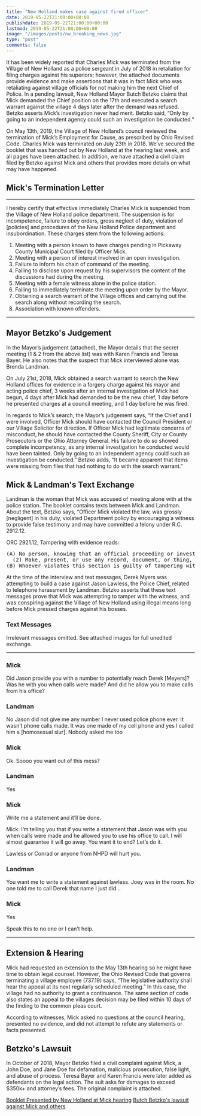 ```yaml
---
title: "New Holland makes case against fired officer"
date: 2019-05-22T21:00:00+00:00
publishdate: 2019-05-22T21:00:00+00:00
lastmod: 2019-05-22T21:00:00+00:00
image: "/images/posts/nw_breaking_news.jpg"
type: "post"
comments: false
---
```

It has been widely reported that Charles Mick was terminated from the Village of New Holland as a police sergeant in July of 2018 in retaliation for filing charges against his superiors; however, the attached documents provide evidence and make assertions that it was in fact Mick who was retaliating against village officials for not making him the next Chief of Police. In a pending lawsuit, New Holland Mayor Butch Betzko claims that Mick demanded the Chief position on the 17th and executed a search warrant against the village 4 days later after the demand was refused. Betzko asserts Mick’s investigation never had merit. Betzko said, “Only by going to an independent agency could such an investigation be conducted.”

On May 13th, 2019, the Village of New Holland’s council reviewed the termination of Mick’s Employment for Cause, as prescribed by Ohio Revised Code. Charles Mick was terminated on July 23th in 2018. We’ve secured the booklet that was handed out by New Holland at the hearing last week, and all pages have been attached. In addition, we have attached a civil claim filed by Betzko against Mick and others that provides more details on what may have happened.


## Mick's Termination Letter

----

I hereby certify that effective immediately Charles Mick is suspended from the Village of New Holland police department. The suspension is for incompetence, failure to obey orders, gross neglect of duty, violation of [policies] and procedures of the New Holland Police department and insubordination. These charges stem from the following actions:
1. Meeting with a person known to have charges pending in Pickaway County Municipal Court filed by Officer Mick.
1. Meeting with a person of interest involved in an open investigation.
1. Failure to inform his chain of command of the meeting.
1. Failing to disclose upon request by his supervisors the content of the discussions had during the meeting.
1. Meeting with a female witness alone in the police station.
1. Failing to immediately terminate the meeting upon order by the Mayor.
1. Obtaining a search warrant of the Village offices and carrying out the search along without recording the search.
1. Association with known offenders.

----

## Mayor Betzko's Judgement

In the Mayor’s judgement (attached), the Mayor details that the secret meeting (1 & 2 from the above list) was with Karen Francis and Teresa Bayer. He also notes that the suspect that Mick interviewed alone was Brenda Landman.

On July 21st, 2018, Mick obtained a search warrant to search the New Holland offices for evidence in a forgery charge against his mayor and acting police chief, 3 weeks after an internal investigation of Mick had begun, 4 days after Mick had demanded to be the new chief, 1 day before he presented charges at a council meeting, and 1 day before he was fired.

In regards to Mick’s search, the Mayor’s judgement says, “If the Chief and I were involved, Officer Mick should have contacted the Council President or our Village Solicitor for direction. If Officer Mick had legitimate concerns of misconduct, he should have contacted the County Sheriff, City or County Prosecutors or the Ohio Attorney General. His failure to do so showed complete incompetency, as any internal investigation he conducted would have been tainted. Only by going to an independent agency could such an investigation be conducted.” Betzko adds, “It became apparent that items were missing from files that had nothing to do with the search warrant.”

## Mick & Landman's Text Exchange

Landman is the woman that Mick was accused of meeting alone with at the police station. The booklet contains texts between Mick and Landman. About the text, Betzko says, “Officer Mick violated the law, was grossly [negligent] in his duty, violated Department policy by encouraging a witness to provide false testimony and may have committed a felony under R.C. 2912.12.

ORC 2921.12, Tampering with evidence reads:

<pre>
(A) No person, knowing that an official proceeding or investigation is in progress, or is about to be or likely to be instituted, shald do any of the following:
  (2) Make, present, or use any record, document, or thing, knowing it to be false and with purpose to mislead a public official who is or may be engaged in such proceeding or investigation, or with purpose to corrupt the outcome of any such proceeding or investigation.
(B) Whoever violates this section is guilty of tampering with evidence, a felony of the third degree.
</pre>

At the time of the interview and text messages, Derek Myers was attempting to build a case against Jason Lawless, the Police Chief, related to telephone harassment by Landman. Betzko asserts that these text messages prove that Mick was attempting to tamper with the witness, and was conspiring against the Village of New Holland using illegal means long before Mick pressed charges against his bosses.

### Text Messages

Irrelevant messages omitted. See attached images for full unedited exchange.

---

### Mick

Did Jason provide you with a number to potentially reach Derek [Meyers]?
Was he with you when calls were made? And did he allow you to make calls from his office?

### Landman

No Jason did not give me any number I never used police phone ever. It wasn’t phone calls made. It was one made of my cell phone and yes I called him a [homosexual slur]. Nobody asked me too

### Mick

Ok. Soooo you want out of this mess?

### Landman

Yes

### Mick

Write me a statement and it’ll be done.

Mick: I’m telling you that if you write a statement that Jason was with you when calls were made and he allowed you to use his office to call. I will almost guarantee it will go away.
You want it to end? Let’s do it.

Lawless or Conrad or anyone from NHPD will hurt you.

### Landman

You want me to write a statement against lawless. Joey was in the room. No one told me to call Derek that name I just did ..

### Mick

Yes

Speak this to no one or I can’t help.

---

## Extension & Hearing

Mick had requested an extension to the May 13th hearing so he might have time to obtain legal counsel. However, the Ohio Revised Code that governs terminating a village employee (737.19) says, “The legislative authority shall hear the appeal at its next regularly scheduled meeting.” In this case, the village had no authority to grant a continuance. The same section of code also states an appeal to the villages decision may be filed within 10 days of the finding to the common pleas court.

According to witnesses, Mick asked no questions at the council hearing, presented no evidence, and did not attempt to refute any statements or facts presented.

## Betzko's Lawsuit

In October of 2018, Mayor Betzko filed a civil complaint against Mick, a John Doe, and Jane Doe for defamation, malicious prosecution, false light, and abuse of process. Teresa Bayer and Karen Francis were later added as defendants on the legal action. The suit asks for damages to exceed $350k+ and attorney’s fees. The original complaint is attached.

[Booklet Presented by New Holland at Mick hearing](/news/new-holland-booklet)
[Butch Betzko's lawsuit against Mick and others](/news/new-holland-betzko-lawsuite)